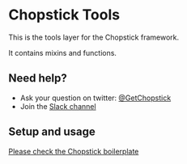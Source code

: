 Chopstick Tools
===============

This is the tools layer for the Chopstick framework.

It contains mixins and functions.

## Need help?
- Ask your question on twitter: [@GetChopstick](https://twitter.com/GetChopstick)
- Join the [Slack channel](https://getchopstick.slack.com)

## Setup and usage
[Please check the Chopstick boilerplate](https://github.com/getchopstick/chopstick-boilerplate)
